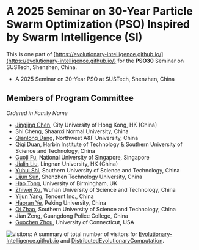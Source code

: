 # A 2025 Seminar on 30-Year Particle Swarm Optimization (PSO) Inspired by Swarm Intelligence (SI)

This is one part of [https://evolutionary-intelligence.github.io/](https://evolutionary-intelligence.github.io/)
for the **PSO30** Seminar on SUSTech, Shenzhen, China.

* A 2025 Seminar on 30-Year PSO at SUSTech, Shenzhen, China

## Members of Program Committee

*Ordered in Family Name*

* [Jingjing Chen](https://scholars.cityu.edu.hk/en/persons/jingjing-chen(4263a2bd-a1bc-4d3a-ad44-8cf83c35ce07).html), City University of Hong Kong, HK (China)
* Shi Cheng, Shaanxi Normal University, China
* [Qianlong Dang](https://lxy.nwafu.edu.cn/szdw/4d19c48381ad49e097167e7049563e7e.htm), Northwest A&F University, China
* [Qiqi Duan](https://scholar.google.com/citations?user=a3BJ54cAAAAJ&hl=en), Harbin Institute of Technology & Southern University of Science and Technology, China
* [Guoji Fu](https://scholar.google.com/citations?user=a8CLpC0AAAAJ&hl=en), National University of Singapore, Singapore
* [Jialin Liu](https://scholar.google.com/citations?user=xhytgbIAAAAJ&hl=en), Lingnan University, HK (China)
* [Yuhui Shi](https://shop.elsevier.com/books/swarm-intelligence/eberhart/978-1-55860-595-4), Southern University of Science and Technology, China
* [Lijun Sun](https://scholar.google.com/citations?hl=en&user=Q-mGpFUAAAAJ), Shenzhen Technology University, China
* [Hao Tong](https://scholar.google.com/citations?user=gAqK2jgAAAAJ&hl=en), University of Birmingham, UK
* [Zhiwei Xu](https://jaywayxu.github.io/), Wuhan University of Science and Technology, China
* [Yijun Yang](https://stevenyangyj.github.io/), Tencent Inc., China
* [Haoran Ye](https://henry-yeh.github.io/), Peking University, China
* [Qi Zhao](https://scholar.google.com/citations?user=myZogi0AAAAJ&hl=en), Southern University of Science and Technology, China
* Jian Zeng, Guangdong Police College, China
* [Guochen Zhou](https://scholar.google.com/citations?user=TQu92D8AAAAJ&hl=en), University of Connecticut, USA

![visitors](https://visitor-badge.laobi.icu/badge?page_id=Evolutionary-Intelligence.DistributedEvolutionaryComputation): A
summary of total number of visitors for [Evolutionary-Intelligence.github.io](https://evolutionary-intelligence.github.io/)
and [DistributedEvolutionaryComputation](https://github.com/Evolutionary-Intelligence/DistributedEvolutionaryComputation).
